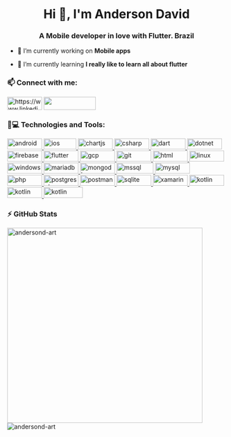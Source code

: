 

<!--
### Hi there 👋 

**AndersonD-art/AndersonD-art** is a ✨ _special_ ✨ repository because its `README.md` (this file) appears on your GitHub profile.

Here are some ideas to get you started:

- 🔭 I’m currently working on ...
- 🌱 I’m currently learning ...
- 👯 I’m looking to collaborate on ...
- 🤔 I’m looking for help with ...
- 💬 Ask me about ...
- 📫 How to reach me: ...
- 😄 Pronouns: ...
- ⚡ Fun fact: ...
-->

<h1 align="center">Hi 👋, I'm Anderson David</h1>
<h3 align="center">A Mobile developer in love with Flutter. Brazil</h3>

- 🔭 I’m currently working on **Mobile apps**

- 🌱 I’m currently learning **I really like to learn all about flutter**

<h3 align="left">📫 Connect with me:</h3>
<p align="left">
<a href="https://linkedin.com/in/https://www.linkedin.com/in/anderson-david-ti" target="blank"><img align="center" src="https://img.shields.io/badge/LinkedIn-0077B5?style=for-the-badge&logo=linkedin&logoColor=white" alt="https://www.linkedin.com/in/anderson-david-ti" height="30" width="80"/></a>
<a href="andersondavidti@hotmail.com" target="blank"><img align="center" src="https://img.shields.io/badge/Microsoft_Outlook-0078D4?style=for-the-badge&logo=microsoft-outlook&logoColor=white" height="30" width="120" /></a>
</p>

<h3 align="left">🚀💻 Technologies and Tools:</h3>
<p align="left"> <a href="https://developer.android.com" target="_blank"> <img src="https://img.shields.io/badge/Android-3DDC84?style=for-the-badge&logo=android&logoColor=white" alt="android" width="80" height="25"/> </a> <a href="https://developer.android.com" target="_blank"> <img src="https://img.shields.io/badge/iOS-000000?style=for-the-badge&logo=ios&logoColor=white" alt="ios" width="75" height="25"/> </a> <a href="https://www.chartjs.org" target="_blank"> <img src="https://img.shields.io/badge/ChartJS-FF6384?style=for-the-badge&logo=chart.js&logoColor=white" alt="chartjs" width="80" height="25"/> </a> <a href="https://www.w3schools.com/cs/" target="_blank"> <img src="https://img.shields.io/badge/C%23-239120?style=for-the-badge&logo=c-sharp&logoColor=white" alt="csharp" width="80" height="25"/> </a> <a href="https://dart.dev" target="_blank"> <img src="https://img.shields.io/badge/Dart-0175C2?style=for-the-badge&logo=dart&logoColor=white" alt="dart" width="80" height="25"/> </a> <a href="https://dotnet.microsoft.com/" target="_blank"> <img src="https://img.shields.io/badge/.NET-5C2D91?style=for-the-badge&logo=.net&logoColor=white" alt="dotnet" width="80" height="25"/> </a> <a href="https://firebase.google.com/" target="_blank"> <img src="https://img.shields.io/badge/firebase-ffca28?style=for-the-badge&logo=firebase&logoColor=black" alt="firebase" width="80" height="25"/> </a> <a href="https://flutter.dev" target="_blank"> <img src="https://img.shields.io/badge/Flutter-02569B?style=for-the-badge&logo=flutter&logoColor=white" alt="flutter" width="80" height="25"/> </a> <a href="https://cloud.google.com" target="_blank"> <img src="https://img.shields.io/badge/Google_Cloud-4285F4?style=for-the-badge&logo=google-cloud&logoColor=white" alt="gcp" width="80" height="25"/> </a> <a href="https://git-scm.com/" target="_blank"> <img src="https://img.shields.io/badge/Git-F05032?style=for-the-badge&logo=git&logoColor=white" alt="git" width="80" height="25"/> </a> <a href="https://www.w3.org/html/" target="_blank"> <img src="https://img.shields.io/badge/HTML-239120?style=for-the-badge&logo=html5&logoColor=white" alt="html" width="80" height="25"/> </a> <a href="https://www.linux.org/" target="_blank"> <img src="https://img.shields.io/badge/Linux-FCC624?style=for-the-badge&logo=linux&logoColor=black" alt="linux" width="80" height="25"/> </a> <a href="https://www.linux.org/" target="_blank"> <img src="https://img.shields.io/badge/Windows-0078D6?style=for-the-badge&logo=windows&logoColor=white" alt="windows" width="80" height="25"/> </a> <a href="https://mariadb.org/" target="_blank"> <img src="https://img.shields.io/badge/MariaDB-003545?style=for-the-badge&logo=mariadb&logoColor=white" alt="mariadb" width="80" height="25"/> </a> <a href="https://www.mongodb.com/" target="_blank"> <img src="https://img.shields.io/badge/MongoDB-4EA94B?style=for-the-badge&logo=mongodb&logoColor=white" alt="mongodb" width="80" height="25"/> </a> <a href="https://www.microsoft.com/en-us/sql-server" target="_blank"> <img src="https://img.shields.io/badge/Microsoft%20SQL%20Sever-CC2927?style=for-the-badge&logo=microsoft%20sql%20server&logoColor=white" alt="mssql" width="85" height="25"/> </a> <a href="https://www.mysql.com/" target="_blank"> <img src="https://img.shields.io/badge/MySQL-00000F?style=for-the-badge&logo=mysql&logoColor=white" alt="mysql" width="80" height="25"/> </a> <a href="https://www.php.net" target="_blank"> <img src="https://img.shields.io/badge/PHP-777BB4?style=for-the-badge&logo=php&logoColor=white" alt="php" width="80" height="25"/> </a> <a href="https://www.postgresql.org" target="_blank"> <img src="https://img.shields.io/badge/PostgreSQL-316192?style=for-the-badge&logo=postgresql&logoColor=white" alt="postgresql" width="80" height="25"/> </a> <a href="https://postman.com" target="_blank"> <img src="https://img.shields.io/badge/Postman-FF6C37?style=for-the-badge&logo=Postman&logoColor=white" alt="postman" width="80" height="25"/> </a> <a href="https://www.sqlite.org/" target="_blank"> <img src="https://img.shields.io/badge/SQLite-07405E?style=for-the-badge&logo=sqlite&logoColor=white" alt="sqlite" width="80" height="25"/> </a> <a href="https://dotnet.microsoft.com/apps/xamarin" target="_blank"> <img src="https://img.shields.io/badge/Xamarin-3498DB?style=for-the-badge&logo=xamarin&logoColor=white" alt="xamarin" width="80" height="25"/> </a> <a href="https://dotnet.microsoft.com/apps/xamarin" target="_blank"> <img src="https://img.shields.io/badge/Kotlin-0095D5?&style=for-the-badge&logo=kotlin&logoColor=white" alt="kotlin" width="80" height="25"/> </a> <a href="https://dotnet.microsoft.com/apps/xamarin" target="_blank"> <img src="https://img.shields.io/badge/Swift-FA7343?style=for-the-badge&logo=swift&logoColor=white" alt="kotlin" width="80" height="25"/> </a> </a> <a href="https://dotnet.microsoft.com/apps/xamarin" target="_blank"> <img src="https://img.shields.io/badge/Visual_Studio_Code-0078D4?style=for-the-badge&logo=visual%20studio%20code&logoColor=white" alt="kotlin" width="90" height="25"/> </a> </p>

<h3 align="left">⚡ GitHub Stats</h3>

<p><img align="left" src="https://github-readme-stats.vercel.app/api?username=andersond-art&show_icons=true&theme=monokai&locale=en" alt="andersond-art" width="450" /></p>

<p>&nbsp;<img align="center" src="https://github-readme-stats.vercel.app/api/top-langs?username=andersond-art&show_icons=true&theme=monokai&locale=en&layout=compact" alt="andersond-art" /></p>
